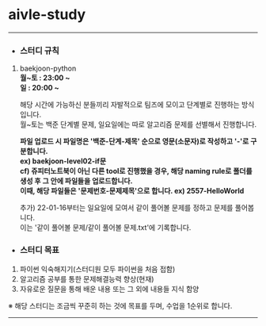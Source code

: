 # aivle-study
***

+ ### 스터디 규칙
1. baekjoon-python               
**월~토 : 23:00 \~                       
일 : 20:00 \~**  
     
                 
      해당 시간에 가능하신 분들끼리 자발적으로 팀즈에 모이고 단계별로 진행하는 방식입니다.               
      월~토는 백준 단계별 문제, 일요일에는 따로 알고리즘 문제를 선별해서 진행합니다.
         
      **파일 업로드 시 파일명은 '백준-단계-제목' 순으로 영문(소문자)로 작성하고 '-'로 구분합니다.               
      ex) baekjoon-level02-if문               
      cf) 쥬피터노트북이 아닌 다른 tool로 진행했을 경우, 해당 naming rule로 폴더를 생성 후 그 안에 파일들을 업로드합니다.               
      이때, 해당 파일들은 '문제번호-문제제목'으로 합니다. ex) 2557-HelloWorld**
      
      추가) 22-01-16부터는 일요일에 모여서 같이 풀어볼 문제를 정하고 문제를 풀어봅니다.<br>
      이는 '같이 풀어볼 문제/같이 풀어볼 문제.txt'에 기록합니다.

+ ### 스터디 목표
1. 파이썬 익숙해지기(스터디원 모두 파이썬을 처음 접함)
2. 알고리즘 공부를 통한 문제해결능력 향상(현재)
3. 자유로운 질문을 통해 배운 내용 또는 그 외에 내용들 지식 함양

※ 해당 스터디는 조금씩 꾸준히 하는 것에 목표를 두며, 수업을 1순위로 합니다.
***
